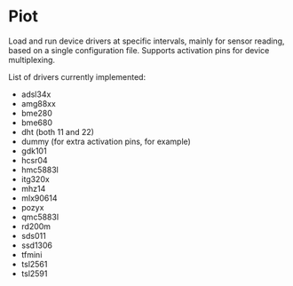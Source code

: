 # Piot

Load and run device drivers at specific intervals, mainly for sensor reading, based on a single configuration file. Supports activation pins for device multiplexing.

List of drivers currently implemented:

- adsl34x
- amg88xx
- bme280
- bme680
- dht (both 11 and 22)
- dummy (for extra activation pins, for example)
- gdk101
- hcsr04
- hmc5883l
- itg320x
- mhz14
- mlx90614
- pozyx
- qmc5883l
- rd200m
- sds011
- ssd1306
- tfmini
- tsl2561
- tsl2591
